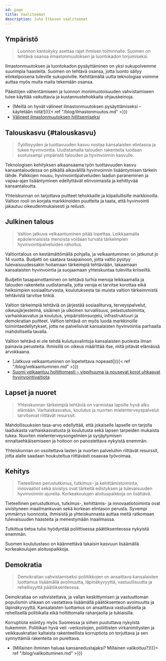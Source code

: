 ```yaml
---
id: page
title: Vaaliteemat
description: Juha Itkosen vaaliteemat
---
```


## Ympäristö

> Luonnon kantokyky asettaa rajat ihmisen toiminnalle. Suomen on tehtävä osansa ilmastonmuutoksen ja luontokadon torjumiseksi.

Ilmastonmuutoksen ja luontokadon pysäyttäminen on yksi sukupolvemme suurimpia haasteita. Suomen on tehtävä osansa, jotta luonto säilyy elinkelpoisena tuleville sukupolville. Kehittämällä uutta teknologiaa voimme auttaa myös muita maita tekemään osansa.

Päästöjen vähentämiseen ja luonnon monimuotoisuuden vahvistamiseen tulee käyttää vaikuttavia ja kustannustehokkaita ohjauskeinoja.

* [Meillä on hyvät välineet ilmastonmuutoksen pysäyttämiseksi – käytetään niitä!]({{< ref "/blog/ilmastonmuutos.md" >}})
* [Välineet ilmastonmuutoksen hillitsemiseksi](https://ilmastoraportti.juhaitkonen.fi/)


## Talouskasvu {#talouskasvu}

> Työllisyyden ja tuottavuuden kasvu nostaa kansalaisten elintasoa ja tukee hyvinvointia. Uudistamalla talouden rakenteita luodaan suotuisampi ympäristö talouden ja hyvinvoinnin kasvulle.

Teknologisen kehityksen aikaansaama työn tuottavuuden kasvu kansantaloudessa on pitkällä aikavälillä hyvinvoinnin lisääntymisen tärkein lähde. Palkkojen nousu, hyvinvointipalveluiden laadun paraneminen ja vapaa-ajan lisääntyminen edellyttävät elinvoimaista ja kehittyvää kansantaloutta.

Yhteiskunnan on tarjottava puitteet tehokkaille ja kilpailullisille markkinoilla. Valtion rooli on korjata markkinoiden puutteita ja taata, että hyvinvointi jakautuu oikeudenmukaisesti ja reilusti.


## Julkinen talous

> Valtion jatkuva velkaantuminen pitää lopettaa. Leikkaamalla epäolennaisista menoista voidaan turvata tärkeimpien hyvinvointipalveluiden rahoitus.

Valtiontalous on kestämättömällä pohjalla, ja velkaantuminen on jatkunut jo 14 vuotta. Budjetti on saatava tasapainoon, jotta valtio pystyy tulevaisuudessakin hoitamaan tärkeimpiä tehtäviään, takaamaan kansalaisten hyvinvointia ja suojaamaan yhteiskuntaa tulevilta kriiseiltä.

Budjetin tasapainottaminen on tehtävä turhia menoja leikkaamalla ja talouden rakenteita uudistamalla, jotta veroja ei tarvitse korottaa eikä heikoimpien sosiaaliturvasta, koulutuksesta tai muista valtion tärkeimmistä tehtävistä tarvitse tinkiä.

Valtion tärkeimpiä tehtäviä on järjestää sosiaaliturva, terveyspalvelut, oikeusjärjestelmä, sisäinen ja ulkoinen turvallisuus, pelastustoiminta, varhaiskasvatus ja koulutus, ympäristönsuojelu, infrastruktuuri ja demokratian puitteet. Valtion tehtävä on myös luoda markkinoille toimintaedellytykset, jotta ne palvelisivat kansalaisten hyvinvointia parhaalla mahdollisella tavalla.

Valtion tehtävä ei ole tehdä kulutusvalintoja kansalaisten puolesta ilman painavia perusteita. Ihmisillä on oikeus määrittää itse, mitä pitävät elämässä arvokkaana.

* [Jatkuva velkaantuminen on lopetettava nopeasti]({{< ref "/blog/velkaantuminen.md" >}})
* [Suomi velkaantuu holtittomasti – vippihuuma ja nousevat korot uhkaavat hyvinvointivaltiota](https://www.taloustaito.fi/blogit/juha-itkonen/suomi-velkaantuu-holtittomasti--vippihuuma-ja-nousevat-korot-uhkaavat-hyvinvointivaltiota/)

## Lapset ja nuoret

> Yhteiskunnan tärkeimpiä tehtäviä on varmistaa lapsille hyvä alku elämään. Varhaiskasvatus, koulutus ja nuorten mielenterveyspalvelut tarvitsevat riittävät resurssit.

Mahdollisuuksien tasa-arvo edellyttää, että jokaiselle lapselle on tarjolla laadukasta varhaiskasvatusta ja koulutusta sekä lapsen tarpeiden mukaista tukea. Nuorten mielenterveysongelmien ja syrjäytymisen ennaltaehkäisemiseen ja hoitoon on panostettava nykyistä enemmän.

Yhteiskunnan on osoitettava lasten ja nuorten palveluihin riittävät resurssit, jotta alalle saadaan houkuteltua riittävästi osaavaa työvoimaa.

## Kehitys

> Tieteellinen perustutkimus, tutkimus- ja kehittämistoiminta, innovaatiot sekä sivistys ovat tärkeitä edistyksen ja tulevaisuuden hyvinvoinnin ajureita. Korkeakoulujen aloituspaikkoja on lisättävä.

Tieteellinen perustutkimus, tutkimus-, kehittämis- ja innovaatiotoiminta ovat sivistyneen maailmankuvan sekä korkean elintason perusta. Syvempi ymmärrys luonnosta, ihmisistä ja yhteiskunnasta auttaa meitä ratkomaan tulevaisuuden haasteita ja menestymään maailmassa.

Tutkittua tietoa tulisi hyödyntää poliittisessa päätöksenteossa nykyistä enemmän.

Suomen koulutustaso on käännettävä takaisin kasvuun lisäämällä korkeakoulujen aloituspaikkoja.

## Demokratia

> Demokratian vahvistamiseksi poliitikkojen on ansaittava kansalaisten luottamus lisäämällä avoimuutta, läpinäkyvyyttä, vastuullisuutta ja rehellisyyttä päätöksenteossa.

Demokratiaa on vahvistettava, ja vallan keskittymisen ja vastuuttoman populismin uhkaan on vastattava lisäämällä päätöksenteon avoimuutta ja läpinäkyvyyttä. Kansalaisten luottamus on ansaittava vastuullisella ja rehellisellä politiikalla eikä holtittomalla rahanjaolla ja tukiaisilla.

Korruptiota esiintyy myös Suomessa ja siihen puututtava nykyistä tiukemmin. Politiikan hyvä veli -verkostojen, poliittisten virkanimitysten ja veikkauskratian kaltaista rakenteellista korruptiota on torjuttava ja sen synnyttämiä rakenteita on purettava.

* [Millainen ihminen haluaa kansanedustajaksi? Millainen valikoituu?]({{< ref "/blog/valikoituminen.md" >}})

